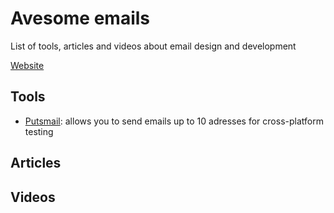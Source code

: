 # Avesome emails
List of tools, articles and videos about email design and development

[Website](https://caspian-seagull.github.io/avesome-emails/)

## Tools
* [Putsmail](https://putsmail.com): allows you to send emails up to 10 adresses for cross-platform testing

## Articles

## Videos
